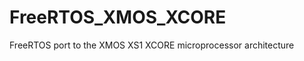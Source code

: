 FreeRTOS_XMOS_XCORE
===================

FreeRTOS port to the XMOS XS1 XCORE microprocessor architecture
